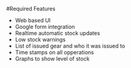 #Required Features
- Web based UI 
- Google form integration
- Realtime automatic stock updates
- Low stock warnings
- List of issued gear and who it was issued to
- Time stamps on all opperations
- Graphs to show level of stock
